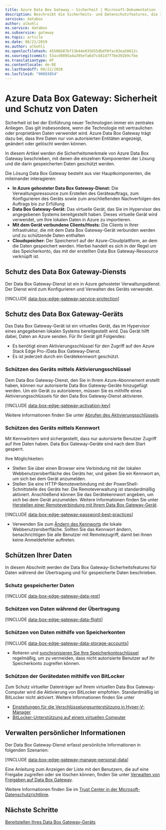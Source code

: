 ```yaml
---
title: Azure Data Box Gateway – Sicherheit | Microsoft-Dokumentation
description: Beschreibt die Sicherheits- und Datenschutzfeatures, die Ihr virtuelles Azure Data Box Gateway-Gerät, Ihren Dienst und Ihre Daten sowohl lokal als auch in der Cloud schützen.
services: databox
author: alkohli
ms.service: databox
ms.subservice: gateway
ms.topic: article
ms.date: 08/21/2019
ms.author: alkohli
ms.openlocfilehash: 45506b87bf13b44e035655dbdf0fac03ea50612c
ms.sourcegitcommit: 53acd9895a4a395efa6d7cd41d7f78e392b9cfbe
ms.translationtype: HT
ms.contentlocale: de-DE
ms.lasthandoff: 09/22/2020
ms.locfileid: "90893854"
---
```

# <a name="azure-data-box-gateway-security-and-data-protection"></a>Azure Data Box Gateway: Sicherheit und Schutz von Daten

Sicherheit ist bei der Einführung neuer Technologien immer ein zentrales Anliegen. Das gilt insbesondere, wenn die Technologie mit vertraulichen oder proprietären Daten verwendet wird. Azure Data Box Gateway trägt dazu bei, dass Ihre Daten nur von autorisierten Entitäten angezeigt, geändert oder gelöscht werden können.

In diesem Artikel werden die Sicherheitsmerkmale von Azure Data Box Gateway beschrieben, mit denen die einzelnen Komponenten der Lösung und die darin gespeicherten Daten geschützt werden.

Die Lösung Data Box Gateway besteht aus vier Hauptkomponenten, die miteinander interagieren:

- **In Azure gehosteter Data Box Gateway-Dienst:** Die Verwaltungsressource zum Erstellen des Geräteauftrags, zum Konfigurieren des Geräts sowie zum anschließenden Nachverfolgen des Auftrags bis zur Erfüllung
- **Data Box Gateway-Gerät:** Das virtuelle Gerät, das Sie im Hypervisor des angegebenen Systems bereitgestellt haben. Dieses virtuelle Gerät wird verwendet, um Ihre lokalen Daten in Azure zu importieren.
- **Mit dem Gerät verbundene Clients/Hosts:** Die Clients in Ihrer Infrastruktur, die mit dem Data Box Gateway-Gerät verbunden werden und zu schützende Daten enthalten
- **Cloudspeicher:** Der Speicherort auf der Azure-Cloudplattform, an dem die Daten gespeichert werden. Hierbei handelt es sich in der Regel um das Speicherkonto, das mit der erstellten Data Box Gateway-Ressource verknüpft ist.

## <a name="data-box-gateway-service-protection"></a>Schutz des Data Box Gateway-Diensts

Der Data Box Gateway-Dienst ist ein in Azure gehosteter Verwaltungsdienst. Der Dienst wird zum Konfigurieren und Verwalten des Geräts verwendet.

[!INCLUDE [data-box-edge-gateway-service-protection](../../includes/data-box-edge-gateway-service-protection.md)]

## <a name="data-box-gateway-device-protection"></a>Schutz des Data Box Gateway-Geräts

Das Data Box Gateway-Gerät ist ein virtuelles Gerät, das im Hypervisor eines angegebenen lokalen Systems bereitgestellt wird. Das Gerät hilft dabei, Daten an Azure senden. Für Ihr Gerät gilt Folgendes:

- Es benötigt einen Aktivierungsschlüssel für den Zugriff auf den Azure Stack Edge Pro-/Data Box Gateway-Dienst.
- Es ist jederzeit durch ein Gerätekennwort geschützt.
<!---  secure boot enabled.
- Runs Windows Defender Device Guard. Device Guard allows you to run only trusted applications that you define in your code integrity policies.-->

### <a name="protect-the-device-via-activation-key"></a>Schützen des Geräts mittels Aktivierungsschlüssel

Dem Data Box Gateway-Dienst, den Sie in Ihrem Azure-Abonnement erstellt haben, können nur autorisierte Data Box Gateway-Geräte hinzugefügt werden. Um ein Gerät zu autorisieren, müssen Sie es mithilfe eines Aktivierungsschlüssels für den Data Box Gateway-Dienst aktivieren.

[!INCLUDE [data-box-edge-gateway-activation-key](../../includes/data-box-edge-gateway-activation-key.md)]

Weitere Informationen finden Sie unter [Abrufen des Aktivierungsschlüssels](data-box-gateway-deploy-prep.md#get-the-activation-key).

### <a name="protect-the-device-via-password"></a>Schützen des Geräts mittels Kennwort

Mit Kennwörtern wird sichergestellt, dass nur autorisierte Benutzer Zugriff auf Ihre Daten haben. Data Box Gateway-Geräte sind nach dem Start gesperrt.

Ihre Möglichkeiten:

- Stellen Sie über einen Browser eine Verbindung mit der lokalen Webbenutzeroberfläche des Geräts her, und geben Sie ein Kennwort an, um sich bei dem Gerät anzumelden.
- Stellen Sie eine HTTP-Remoteverbindung mit der PowerShell-Schnittstelle des Geräts her. Die Remoteverwaltung ist standardmäßig aktiviert. Anschließend können Sie das Gerätekennwort angeben, um sich bei dem Gerät anzumelden. Weitere Informationen finden Sie unter [Herstellen einer Remoteverbindung mit Ihrem Data Box Gateway-Gerät](data-box-gateway-connect-powershell-interface.md#connect-to-the-powershell-interface).

[!INCLUDE [data-box-edge-gateway-password-best-practices](../../includes/data-box-edge-gateway-password-best-practices.md)]
- Verwenden Sie zum [Ändern des Kennworts](data-box-gateway-manage-access-power-connectivity-mode.md#manage-device-access) die lokale Webbenutzeroberfläche. Sollten Sie das Kennwort ändern, benachrichtigen Sie alle Benutzer mit Remotezugriff, damit bei ihnen keine Anmeldefehler auftreten.

## <a name="protect-your-data"></a>Schützen Ihrer Daten

In diesem Abschnitt werden die Data Box Gateway-Sicherheitsfeatures für Daten während der Übertragung und für gespeicherte Daten beschrieben.

### <a name="protect-data-at-rest"></a>Schutz gespeicherter Daten

[!INCLUDE [data-box-edge-gateway-data-rest](../../includes/data-box-edge-gateway-data-rest.md)]

### <a name="protect-data-in-flight"></a>Schützen von Daten während der Übertragung

[!INCLUDE [data-box-edge-gateway-data-flight](../../includes/data-box-edge-gateway-data-flight.md)]

### <a name="protect-data-using-storage-accounts"></a>Schützen von Daten mithilfe von Speicherkonten

[!INCLUDE [data-box-edge-gateway-data-storage-accounts](../../includes/data-box-edge-gateway-protect-data-storage-accounts.md)]

- Rotieren und [synchronisieren Sie Ihre Speicherkontoschlüssel](data-box-gateway-manage-shares.md#sync-storage-keys) regelmäßig, um zu vermeiden, dass nicht autorisierte Benutzer auf Ihr Speicherkonto zugreifen können.

### <a name="protect-the-device-data-using-bitlocker"></a>Schützen der Gerätedaten mithilfe von BitLocker

Zum Schutz virtueller Datenträger auf Ihrem virtuellen Data Box Gateway-Computer wird die Aktivierung von BitLocker empfohlen. Standardmäßig ist BitLocker nicht aktiviert. Weitere Informationen finden Sie unter

- [Einstellungen für die Verschlüsselungsunterstützung in Hyper-V-Manager](hhttps://docs.microsoft.com/windows-server/virtualization/hyper-v/learn-more/generation-2-virtual-machine-security-settings-for-hyper-v#encryption-support-settings-in-hyper-v-manager)
- [BitLocker-Unterstützung auf einem virtuellen Computer](https://kb.vmware.com/s/article/2036142)

## <a name="manage-personal-information"></a>Verwalten persönlicher Informationen

Der Data Box Gateway-Dienst erfasst persönliche Informationen in folgenden Szenarien:

[!INCLUDE [data-box-edge-gateway-manage-personal-data](../../includes/data-box-edge-gateway-manage-personal-data.md)]

Eine Anleitung zum Anzeigen der Liste mit den Benutzern, die auf eine Freigabe zugreifen oder sie löschen können, finden Sie unter [Verwalten von Freigaben auf Data Box Gateway](data-box-gateway-manage-shares.md).

Weitere Informationen finden Sie im [Trust Center in der Microsoft-Datenschutzrichtlinie](https://www.microsoft.com/trustcenter).

## <a name="next-steps"></a>Nächste Schritte

[Bereitstellen Ihres Data Box Gateway-Geräts](data-box-gateway-deploy-prep.md)
